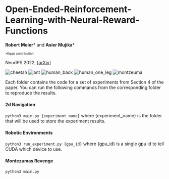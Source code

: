 # Open-Ended-Reinforcement-Learning-with-Neural-Reward-Functions
**Robert Meier*** and **Asier Mujika***

<sub><sup>*Equal contribution</sup></sub>


NeurIPS 2022, 
[[arXiv]](https://arxiv.org/abs/2202.08266)

![cheetah](https://user-images.githubusercontent.com/1566072/194556860-f598a6ef-0c41-4d53-ab0c-a345a84d754c.gif)
![ant](https://user-images.githubusercontent.com/1566072/194556872-5a328065-9cb5-4968-8d5d-e68b5fcb80a9.gif)
![human_back](https://user-images.githubusercontent.com/1566072/194556952-2e6f17ad-c7d7-4d7b-99f6-f1ee25d490e7.gif)
![human_one_leg](https://user-images.githubusercontent.com/1566072/194556916-fbc91531-418e-4772-938a-930bd66fb025.gif)
![montzeuma](https://user-images.githubusercontent.com/1566072/194556052-82802114-e6b7-4033-a16d-2ecf0923ad9a.gif)


Each folder contains the code for a set of experiments from Section 4 of the paper.
You can run the following commands from the corresponding folder to reproduce the results.

#### 2d Navigation

`python3 main.py {experiment_name}` where {experiment_name} is the folder that will be used to store the experiment results.

#### Robotic Environments
`python3 run_experiment.py {gpu_id}` where {gpu_id} is a single gpu id to tell CUDA which device to use. 

#### Montezumas Revenge
`python3 main.py`
